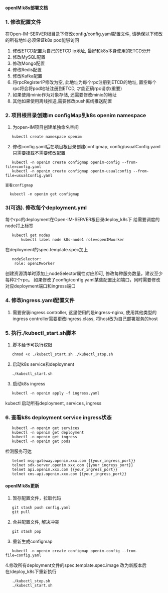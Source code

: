 #### openIM k8s部署文档
### 1. 修改配置文件
在Open-IM-SERVER根目录下修改config/config.yaml配置文件, 请确保以下修改的所有地址必须保证k8s pod能够访问
1. 修改ETCD配置为自己的ETCD ip地址, 最好和k8s本身使用的ETCD分开
2. 修改MySQL配置
3. 修改Mongo配置
4. 修改Redis配置
5. 修改Kafka配置
6. 将rpcRegisterIP修改为空, 此地址为每个rpc注册到ETCD的地址, 置空每个rpc将会将pod地址注册到ETCD, 才能正确rpc请求(重要)
7. 如果使用minio作为对象存储, 还需要修改minio的地址
8. 其他如果使用离线推送,需要修改push离线推送配置


### 2. 项目根目录创建im configMap到k8s openim namespace
1. 为open-IM项目创建单独命名空间
 ```  
    kubectl create namespace openim
 ```  
2. 修改config.yaml后在项目根目录创建configmap, config/usualConfig.yaml只需要挂载不需要修改配置
 ```  
    kubectl -n openim create configmap openim-config --from-file=config.yaml
    kubectl -n openim create configmap openim-usualconfig --from-file=usualConfig.yaml
 ```
    查看configmap
 ```
   kubectl -n openim get configmap
 ``` 

### 3(可选). 修改每个deployment.yml
  每个rpc的deployment在Open-IM-SERVER根目录deploy_k8s下
  给需要调度的node打上标签
 ```
    kubectl get nodes
        kubectl label node k8s-node1 role=openIMworker
 ```
  在deployment的spec.template.spec加上
 ```
    nodeSelector:
     role: openIMworker
 ``` 
   创建资源清单时添加上nodeSelector属性对应即可,
   修改每种服务数量，建议至少每种2个rpc。
   如果修改了config/config.yaml某些配置比如端口，同时需要修改对应deployment端口和ingress端口


### 4. 修改ingress.yaml配置文件
1. 需要安装ingress controller, 这里使用的是ingress-nginx, 使用其他类型的ingress controller需要更改ingress.class, 将host改为自己部署服务的host

### 5. 执行./kubectl_start.sh脚本
1. 脚本给予可执行权限
 ```
    chmod +x ./kubectl_start.sh ./kubectl_stop.sh
 ```
2. 启动k8s service和deployment 
 ```
    ./kubectl_start.sh
 ``` 
3. 启动k8s ingress
 ```
    kubectl -n openim apply -f ingress.yaml
 ```
kubectl 启动所有deployment, services, ingress

### 6. 查看k8s deployment service ingress状态

 ```
    kubectl -n openim get services
    kubectl -n openim get deployment
    kubectl -n openim get ingress
    kubectl -n openim get pods
 ```
 检测服务可达
 ```
    telnet msg-gateway.openim.xxx.com {{your_ingress_port}}
    telnet sdk-server.openim.xxx.com {{your_ingress_port}}
    telnet api.openim.xxx.com {{your_ingress_port}}
    telnet cms-api.openim.xxx.com {{your_ingress_port}}
 ```

#### openIM k8s更新
1. 暂存配置文件，拉取代码
 ```
    git stash push config.yaml
    git pull
 ```
2. 合并配置文件, 解决冲突
 ```
    git stash pop
 ```
3. 重新生成configmap
 ```
    kubectl -n openim create configmap openim-config --from-file=config.yaml
 ```
4.修改所有deployment文件的spec.template.spec.image 改为新版本后在/deploy_k8s下重新执行
 ```
    ./kubectl_stop.sh
    ./kubectl_start.sh
 ```